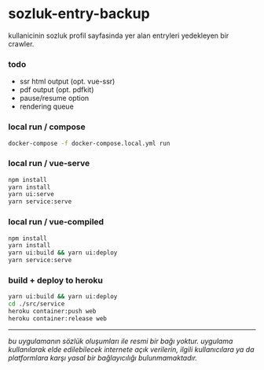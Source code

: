 # sozluk-entry-backup
kullanicinin sozluk profil sayfasinda yer alan entryleri yedekleyen bir crawler. 


### todo
- ssr html output (opt. vue-ssr)
- pdf output (opt. pdfkit)
- pause/resume option
- rendering queue

### local run / compose
```bash
docker-compose -f docker-compose.local.yml run
```

### local run / vue-serve

```bash
npm install
yarn install
yarn ui:serve
yarn service:serve
```

### local run / vue-compiled 

```bash
npm install
yarn install
yarn ui:build && yarn ui:deploy
yarn service:serve
```

### build + deploy to heroku
```bash
yarn ui:build && yarn ui:deploy
cd ./src/service
heroku container:push web
heroku container:release web
```

---

*bu uygulamanın sözlük oluşumları ile resmi bir bağı yoktur. uygulama kullanılarak elde edilebilecek internete açık verilerin, ilgili kullanıcılara ya da platformlara karşı yasal bir bağlayıcılığı bulunmamaktadır.*
